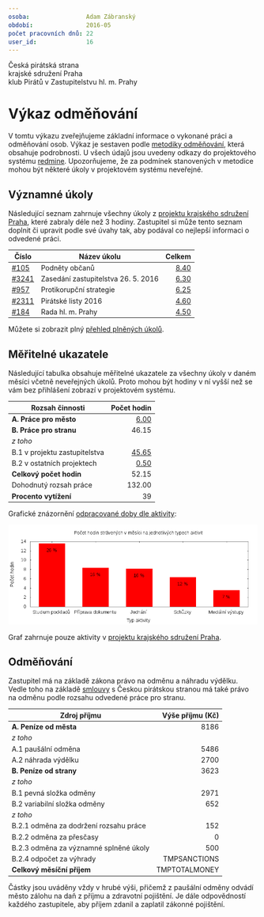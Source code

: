 ```yaml
---
osoba:                Adam Zábranský
období:               2016-05
počet pracovních dnů: 22
user_id:              16
---
```

Česká pirátská strana  
krajské sdružení Praha  
klub Pirátů v Zastupitelstvu hl. m. Prahy

Výkaz odměňování
================

V tomtu výkazu zveřejňujeme základní informace o vykonané práci a odměňování osob. Výkaz je sestaven podle [metodiky odměňování][metodika],
která obsahuje podrobnosti. U všech údajů jsou uvedeny odkazy do projektového systému [redmine](https://redmine.pirati.cz). Upozorňujeme, že za podmínek stanovených v metodice mohou být některé úkoly v projektovém systému neveřejné.

Významné úkoly
----------------------

Následující seznam zahrnuje všechny úkoly z [projektu krajského sdružení Praha][kspraha], které zabraly déle než 3 hodiny. Zastupitel si může tento seznam doplnit či upravit podle své úvahy tak, aby podával co nejlepší informaci o odvedené práci.

Číslo              |   Název úkolu                          |  Celkem          
-------------------|----------------------------------------|-----------------:
[#105][task105]    |   Podněty občanů                       |  [8.40][time105] 
[#3241][task3241]  |   Zasedání zastupitelstva 26. 5. 2016  |  [6.30][time3241]
[#957][task957]    |   Protikorupční strategie              |  [6.25][time957] 
[#2311][task2311]  |   Pirátské listy 2016                  |  [4.60][time2311]
[#184][task184]    |   Rada hl. m. Prahy                    |  [4.50][time184] 

Můžete si zobrazit plný [přehled plněných úkolů][tasklist].

Měřitelné ukazatele
-------------------

Následující tabulka obsahuje měřitelné ukazatele za všechny úkoly v daném měsíci
včetně neveřejných úkolů. Proto mohou být hodiny v ní vyšší než se vám bez
přihlášení zobrazí v projektovém systému.

Rozsah činnosti                        | Počet hodin
--------------                         | ----------:
**A. Práce pro město**                 | [6.00][linktocityhours]
**B. Práce pro stranu**                | 46.15
*z toho*                               |
B.1 v projektu zastupitelstva          | [45.65][linktohomehours]
B.2 v ostatních projektech             | [0.50][linktootherhours]
**Celkový počet hodin**                | 52.15
Dohodnutý rozsah práce                 | 132.00
**Procento vytížení**                  | 39

Grafické znázornění [odpracované doby dle aktivity][activitylist]:

![Aktivity v měsíci](aktivity.png)

Graf zahrnuje pouze aktivity v [projektu krajského sdružení Praha][kspraha].


Odměňování
----------

Zastupitel má na základě zákona právo na odměnu a náhradu výdělku. Vedle toho na základě [smlouvy][smlouva] s Českou pirátskou stranou má také právo na odměnu podle rozsahu odvedené práce pro stranu.

Zdroj příjmu                           | Výše příjmu (Kč)
-----------------                      | --------------:
**A. Peníze od města**                 | 8186
*z toho*                               |
A.1 paušální odměna                    | 5486
A.2 náhrada výdělku                    | 2700
**B. Peníze od strany**                | 3623
*z toho*                               |
B.1 pevná složka odměny                | 2971
B.2 variabilní složka odměny           | 652
*z toho*                               |
B.2.1 odměna za dodržení rozsahu práce | 152
B.2.2 odměna za přesčasy               | 0
B.2.3 odměna za významné splněné úkoly | 500
B.2.4 odpočet za výhrady               | TMPSANCTIONS
**Celkový měsíční příjem**             | TMPTOTALMONEY

Částky jsou uváděny vždy v hrubé výši, přičemž z paušální odměny odvádí město zálohu na daň z příjmu a zdravotní pojištění. Je dále odpovědností každého zastupitele, aby příjem zdanil a zaplatil zákonné pojištění.

[metodika]: https://redmine.pirati.cz/projects/praha/wiki/Odm%C4%9B%C5%88ov%C3%A1n%C3%AD_zastupitel%C5%AF

[kspraha]: https://redmine.pirati.cz/projects/kspraha
[tasklist]: https://redmine.pirati.cz/projects/kspraha/time_entries/report?f[]=spent_on&f[]=user_id&op[user_id]==&f[]=&columns=month&criteria[]=issue&op[spent_on]=><&op[user_id]==&utf8=✓&v[spent_on][]=2016-05-01&v[spent_on][]=2016-05-31&v[user_id][]=16
[task105]: https://redmine.pirati.cz/issues/105
[time105]:https://redmine.pirati.cz/issues/105/time_entries?f[]=spent_on&f[]=user_id&f[]=&op[spent_on]=><&op[user_id]==&op[spent_on]=><&op[user_id]==&utf8=✓&v[spent_on][]=2016-05-01&v[spent_on][]=2016-05-31&v[user_id][]=16
[task3241]: https://redmine.pirati.cz/issues/3241
[time3241]:https://redmine.pirati.cz/issues/3241/time_entries?f[]=spent_on&f[]=user_id&f[]=&op[spent_on]=><&op[user_id]==&op[spent_on]=><&op[user_id]==&utf8=✓&v[spent_on][]=2016-05-01&v[spent_on][]=2016-05-31&v[user_id][]=16
[task957]: https://redmine.pirati.cz/issues/957
[time957]:https://redmine.pirati.cz/issues/957/time_entries?f[]=spent_on&f[]=user_id&f[]=&op[spent_on]=><&op[user_id]==&op[spent_on]=><&op[user_id]==&utf8=✓&v[spent_on][]=2016-05-01&v[spent_on][]=2016-05-31&v[user_id][]=16
[task2311]: https://redmine.pirati.cz/issues/2311
[time2311]:https://redmine.pirati.cz/issues/2311/time_entries?f[]=spent_on&f[]=user_id&f[]=&op[spent_on]=><&op[user_id]==&op[spent_on]=><&op[user_id]==&utf8=✓&v[spent_on][]=2016-05-01&v[spent_on][]=2016-05-31&v[user_id][]=16
[task184]: https://redmine.pirati.cz/issues/184
[time184]:https://redmine.pirati.cz/issues/184/time_entries?f[]=spent_on&f[]=user_id&f[]=&op[spent_on]=><&op[user_id]==&op[spent_on]=><&op[user_id]==&utf8=✓&v[spent_on][]=2016-05-01&v[spent_on][]=2016-05-31&v[user_id][]=16
[activitylist]: https://redmine.pirati.cz/projects/kspraha/time_entries/report?columns=month&criteria[]=activity&f[]=spent_on&f[]=user_id&f[]=&op[spent_on]=><&op[user_id]==&utf8=✓&v[spent_on][]=2016-05-01&v[spent_on][]=2016-05-31&v[user_id][]=16

[smlouva]: https://smlouvy.pirati.cz/smlouvy/2014/11/13/adam-zabransky/index.html
[linktocityhours]: https://redmine.pirati.cz/projects/praha/time_entries?f[]=spent_on&f[]=user_id&f[]=cf_16&f[]=&op[cf_16]=*&op[spent_on]=><&op[user_id]==&utf8=✓&v[spent_on][]=2016-05-01&v[spent_on][]=2016-05-31&v[user_id][]=16
[linktohomehours]: https://redmine.pirati.cz/projects/praha/time_entries?f[]=spent_on&f[]=user_id&f[]=&f[]=subproject_id&op[subproject_id]=!*&op[spent_on]=><&op[user_id]==&utf8=✓&v[spent_on][]=2016-05-01&v[spent_on][]=2016-05-31&v[user_id][]=16&f[]=cf_16&op[cf_16]=!*
[linktootherhours]: https://redmine.pirati.cz/time_entries?&columns=month&criteria[]=user&f[]=spent_on&f[]=user_id&f[]=cf_16&f[]=project_id&f[]=&op[cf_16]==&op[project_id]=!&v[cf_16][]=strana&v[project_id][]=15&op[spent_on]=><&op[user_id]==&utf8=✓&v[spent_on][]=2016-05-01&v[spent_on][]=2016-05-31&v[user_id][]=16
